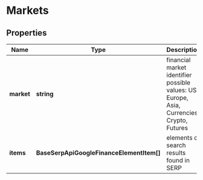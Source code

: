 # Markets

## Properties

| Name | Type | Description | Notes |
|------------ | ------------- | ------------- | -------------|
**market** | **string** | financial market identifier<br>possible values: US, Europe, Asia, Currencies, Crypto, Futures |[optional]|
**items** | **BaseSerpApiGoogleFinanceElementItem[]** | elements of search results found in SERP |[optional]|